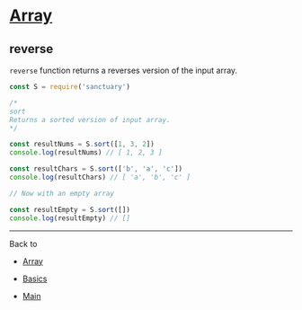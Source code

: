 # [Array](../README.md)

## reverse

`reverse` function returns a reverses version of the input array.

```js
const S = require('sanctuary')

/*
sort
Returns a sorted version of input array.
*/

const resultNums = S.sort([1, 3, 2])
console.log(resultNums) // [ 1, 2, 3 ]

const resultChars = S.sort(['b', 'a', 'c'])
console.log(resultChars) // [ 'a', 'b', 'c' ]

// Now with an empty array

const resultEmpty = S.sort([])
console.log(resultEmpty) // []
```

----------

Back to

- [Array](README.md)

- [Basics](../README.md)

- [Main](../../README.md)
